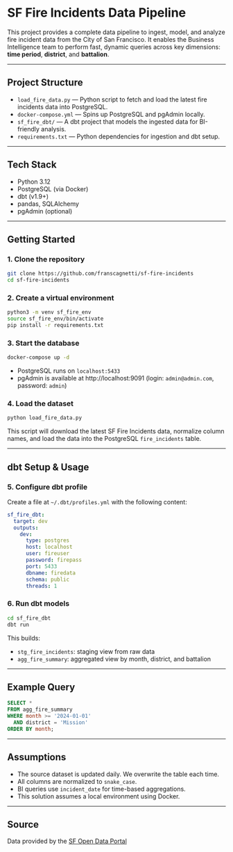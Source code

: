 
# SF Fire Incidents Data Pipeline

This project provides a complete data pipeline to ingest, model, and analyze fire incident data from the City of San Francisco. It enables the Business Intelligence team to perform fast, dynamic queries across key dimensions: **time period**, **district**, and **battalion**.

---

## Project Structure

- `load_fire_data.py` — Python script to fetch and load the latest fire incidents data into PostgreSQL.
- `docker-compose.yml` — Spins up PostgreSQL and pgAdmin locally.
- `sf_fire_dbt/` — A dbt project that models the ingested data for BI-friendly analysis.
- `requirements.txt` — Python dependencies for ingestion and dbt setup.

---

## Tech Stack

- Python 3.12
- PostgreSQL (via Docker)
- dbt (v1.9+)
- pandas, SQLAlchemy
- pgAdmin (optional)

---

## Getting Started

### 1. Clone the repository

```bash
git clone https://github.com/franscagnetti/sf-fire-incidents
cd sf-fire-incidents
```

### 2. Create a virtual environment

```bash
python3 -m venv sf_fire_env
source sf_fire_env/bin/activate
pip install -r requirements.txt
```

### 3. Start the database

```bash
docker-compose up -d
```

- PostgreSQL runs on `localhost:5433`
- pgAdmin is available at http://localhost:9091 (login: `admin@admin.com`, password: `admin`)

### 4. Load the dataset

```bash
python load_fire_data.py
```

This script will download the latest SF Fire Incidents data, normalize column names, and load the data into the PostgreSQL `fire_incidents` table.

---

## dbt Setup & Usage

### 5. Configure dbt profile

Create a file at `~/.dbt/profiles.yml` with the following content:

```yaml
sf_fire_dbt:
  target: dev
  outputs:
    dev:
      type: postgres
      host: localhost
      user: fireuser
      password: firepass
      port: 5433
      dbname: firedata
      schema: public
      threads: 1
```

### 6. Run dbt models

```bash
cd sf_fire_dbt
dbt run
```

This builds:

- `stg_fire_incidents`: staging view from raw data
- `agg_fire_summary`: aggregated view by month, district, and battalion

---

## Example Query

```sql
SELECT *
FROM agg_fire_summary
WHERE month >= '2024-01-01'
  AND district = 'Mission'
ORDER BY month;
```

---

## Assumptions

- The source dataset is updated daily. We overwrite the table each time.
- All columns are normalized to `snake_case`.
- BI queries use `incident_date` for time-based aggregations.
- This solution assumes a local environment using Docker.

---

## Source

Data provided by the [SF Open Data Portal](https://data.sfgov.org/Public-Safety/Fire-Incidents/wr8u-xric)
